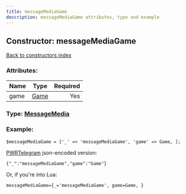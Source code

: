 ```yaml
---
title: messageMediaGame
description: messageMediaGame attributes, type and example
---
```

## Constructor: messageMediaGame  
[Back to constructors index](index.md)



### Attributes:

| Name     |    Type       | Required |
|----------|:-------------:|---------:|
|game|[Game](../types/Game.md) | Yes|



### Type: [MessageMedia](../types/MessageMedia.md)


### Example:

```
$messageMediaGame = ['_' => 'messageMediaGame', 'game' => Game, ];
```  

[PWRTelegram](https://pwrtelegram.xyz) json-encoded version:

```
{"_":"messageMediaGame","game":"Game"}
```


Or, if you're into Lua:  


```
messageMediaGame={_='messageMediaGame', game=Game, }

```



